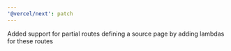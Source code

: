 ```yaml
---
'@vercel/next': patch
---
```


Added support for partial routes defining a source page by adding lambdas for these routes
